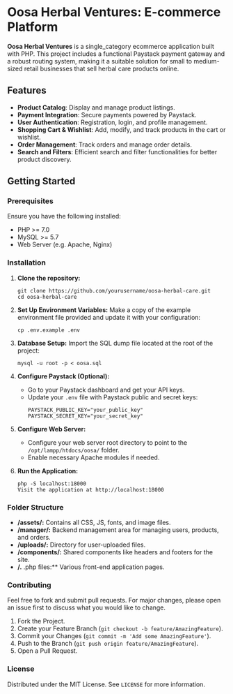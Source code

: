 # Oosa Herbal Ventures: E-commerce Platform

**Oosa Herbal Ventures** is a single_category ecommerce application built with PHP. This project includes a functional Paystack payment gateway and a robust routing system, making it a suitable solution for small to medium-sized retail businesses that sell herbal care products online.

## Features

- **Product Catalog**: Display and manage product listings.
- **Payment Integration**: Secure payments powered by Paystack.
- **User Authentication**: Registration, login, and profile management.
- **Shopping Cart & Wishlist**: Add, modify, and track products in the cart or wishlist.
- **Order Management**: Track orders and manage order details.
- **Search and Filters**: Efficient search and filter functionalities for better product discovery.

## Getting Started

### Prerequisites

Ensure you have the following installed:

- PHP >= 7.0
- MySQL >= 5.7
- Web Server (e.g. Apache, Nginx)

### Installation

1. **Clone the repository:**

   ```
   git clone https://github.com/yourusername/oosa-herbal-care.git
   cd oosa-herbal-care
   ```

2. **Set Up Environment Variables:**
   Make a copy of the example environment file provided and update it with your configuration:

   ```
   cp .env.example .env
   ```

3. **Database Setup:**
   Import the SQL dump file located at the root of the project:

   ```
   mysql -u root -p < oosa.sql
   ```

4. **Configure Paystack (Optional):**

   - Go to your Paystack dashboard and get your API keys.
   - Update your `.env` file with Paystack public and secret keys:
     ```
     PAYSTACK_PUBLIC_KEY="your_public_key"
     PAYSTACK_SECRET_KEY="your_secret_key"
     ```

5. **Configure Web Server:**

   - Configure your web server root directory to point to the `/opt/lampp/htdocs/oosa/` folder.
   - Enable necessary Apache modules if needed.

6. **Run the Application:**
   ```
   php -S localhost:18000
   Visit the application at http://localhost:18000
   ```

### Folder Structure

- **/assets/:** Contains all CSS, JS, fonts, and image files.
- **/manager/:** Backend management area for managing users, products, and orders.
- **/uploads/:** Directory for user-uploaded files.
- **/components/:** Shared components like headers and footers for the site.
- **/.** .php files:\*\* Various front-end application pages.

### Contributing

Feel free to fork and submit pull requests. For major changes, please open an issue first to discuss what you would like to change.

1. Fork the Project.
2. Create your Feature Branch (`git checkout -b feature/AmazingFeature`).
3. Commit your Changes (`git commit -m 'Add some AmazingFeature'`).
4. Push to the Branch (`git push origin feature/AmazingFeature`).
5. Open a Pull Request.

### License

Distributed under the MIT License. See `LICENSE` for more information.

